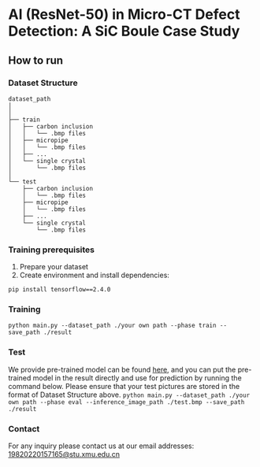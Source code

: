 # AI (ResNet-50) in Micro-CT Defect Detection: A SiC Boule Case Study
## How to run
### Dataset Structure
```
dataset_path
│
│
├── train
│   ├── carbon inclusion
│   │   └── .bmp files
│   ├── micropipe
│   │   └── .bmp files
│   ├── ...
│   └── single crystal
│       └── .bmp files
│
└── test
    ├── carbon inclusion
    │   └── .bmp files
    ├── micropipe
    │   └── .bmp files
    ├── ...
    └── single crystal
        └── .bmp files
```

### Training prerequisites
1. Prepare your dataset
2. Create environment and install dependencies:

``pip install tensorflow==2.4.0``
### Training
``python main.py --dataset_path ./your own path --phase train --save_path ./result
``
### Test
We provide pre-trained model can be found [here](https://pan.quark.cn/s/1c9d54b2947b), and you can put the pre-trained model in the result directly and use for prediction by running the command below. Please ensure that your test pictures are stored in the format of Dataset Structure above.
``
python main.py --dataset_path ./your own path --phase eval --inference_image_path ./test.bmp --save_path ./result
``
### Contact
For any inquiry please contact us at our email addresses: 19820220157165@stu.xmu.edu.cn